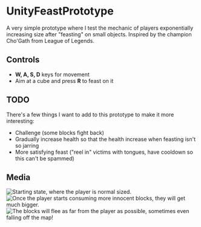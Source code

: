 # UnityFeastPrototype
A very simple prototype where I test the mechanic of players exponentially increasing size after "feasting" on small objects. Inspired by the champion Cho'Gath from League of Legends.

## Controls
- **W, A, S, D** keys for movement
- Aim at a cube and press **R** to feast on it

## TODO
There's a few things I want to add to this prototype to make it more interesting:
- Challenge (some blocks fight back)
- Gradually increase health so that the health increase when feasting isn't so jarring
- More satisfying feast ("reel in" victims with tongues, have cooldown so this can't be spammed)

## Media
![Starting state, where the player is normal sized.](../Screenshot1.png)
![Once the player starts consuming more innocent blocks, they will get much bigger.](../Screenshot2.png)
![The blocks will flee as far from the player as possible, sometimes even falling off the map!](../Screenshot3.png)
